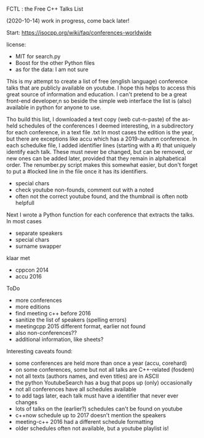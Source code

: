 FCTL : the Free C++ Talks List 

(2020-10-14) work in progress, come back later!

Start: https://isocpp.org/wiki/faq/conferences-worldwide

license: 
   - MIT for search.py
   - Boost for the other Python files
   - as for the data: I am not sure

This is my attempt to create a list of free (english language) 
conference talks that are publicly available on youtube.
I hope this helps to access this great source of information
and education.
I can't pretend to be a great front-end developer,n so 
beside the simple web interface the list
is (also) available in python for anyone to use.

Tho build this list, I downloaded a text copy (web cut-n-paste)
of the as-held schedules of the conferences I deemed interesting,
in a subdirectory for each conference, in a text file <edition>.txt
In most cases the edition is the year, but there are exceptions
like accu which has a 2019-autumn conference.
In each schedulke file, I added identifier lines (starting with a #)
that uniquely identify each talk. 
These must never be changed,
but can be removed, or new ones can be added later, provided that
they remain in alphabetical order.
The renumber.py script makes this somewhat easier, but
don't forget to put a #locked line in the file once it has
its identifiers.

- special chars
- check youtube non-founds, comment out with a noted
- often not the correct youtube found, and the thumbnail is often notb helpfull

Next I wrote a Python function for each conference that extracts
the talks. In most cases 
- separate speakers
- special chars
- surname swapper

klaar met 
   - cppcon 2014
   - accu 2016

ToDo
   - more conferences
   - more editions
   - find meeting c++ before 2016
   - sanitize the list of speakers (spelling errors)
   - meetingcpp 2015 different format, earlier not found
   - also non-conferences??
   - additional information, like sheets?
  
Interesting caveats found:
   - some conferences are held more than once a year (accu, corehard)
   - on some conferences, some but not all talks are C++-related (fosdem)
   - not all texts (authors names, and even titles) are in ASCII
   - the python YoutubeSearch has a bug that pops up (only) occasionally
   - not all conferences have all schedules available
   - to add tags later, each talk must have a identifier that never ever changes
   - lots of talks on the (earlier?) schedules can't be found on youtube
   - c++now schedule up to 2017 doesn't mention the speakers
   - meeting-c++ 2016 had a different schedule formatting
   - older schedules often not available, but a youtube playlist is!
   
   
